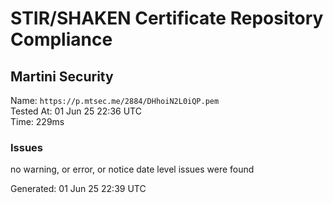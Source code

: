 # STIR/SHAKEN Certificate Repository Compliance

## Martini Security

Name: `https://p.mtsec.me/2884/DHhoiN2L0iQP.pem`\
Tested At: 01 Jun 25 22:36 UTC\
Time: 229ms

### Issues

no warning, or error, or notice date level issues were found

Generated: 01 Jun 25 22:39 UTC